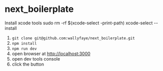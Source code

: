 # next_boilerplate

Install xcode tools
sudo rm -rf $(xcode-select -print-path)
xcode-select --install


1. `git clone git@github.com:wallyfaye/next_boilerplate.git`
2. `npm install`
3. `npm run dev`
4. open browser at [http://localhost:3000](http://localhost:3000)
5. open dev tools console
6. click the button
